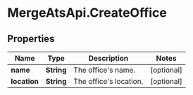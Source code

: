 # MergeAtsApi.CreateOffice

## Properties

Name | Type | Description | Notes
------------ | ------------- | ------------- | -------------
**name** | **String** | The office&#39;s name. | [optional] 
**location** | **String** | The office&#39;s location. | [optional] 


